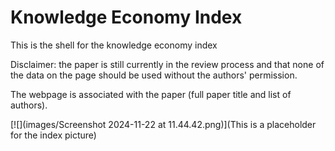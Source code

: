 # Knowledge Economy Index

This is the shell for the knowledge economy index

Disclaimer: the paper is still currently in the review process and that none of the data on the page should be used without the authors' permission.

The webpage is associated with the paper (full paper title and list of authors).

[![](images/Screenshot 2024-11-22 at 11.44.42.png)](This is a placeholder for the index picture)
